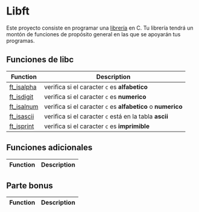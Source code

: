 # Libft

Este proyecto consiste en programar una [librería](./inc/libft.h) en C.
Tu librería tendrá un montón de funciones de propósito general en las que se apoyarán
tus programas.

## Funciones de libc
| Function | Description |
| -------- | ----------- |
| [ft_isalpha](./src/ft_isalpha.c) | verifica si el caracter `c` es **alfabetico**                  |
| [ft_isdigit](./src/ft_isdigit.c) | verifica si el caracter `c` es **numerico**                    |
| [ft_isalnum](./src/ft_isalnum.c) | verifica si el caracter `c` es **alfabetico** o **numerico**   |
| [ft_isascii](./src/ft_isascii.c) | verifica si el caracter `c` está en la tabla **ascii**         |
| [ft_isprint](./src/ft_isprint.c) | verifica si el caracter `c` es **imprimible**                  |

## Funciones adicionales
| Function | Description |
| -------- | ----------- |

## Parte bonus
| Function | Description |
| -------- | ----------- |

